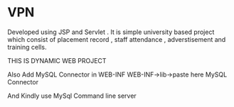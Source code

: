 # VPN
Developed using JSP and Servlet . It is simple university based project which consist of placement record , staff attendance , adverstisement and training cells. 

THIS IS DYNAMIC WEB PROJECT

Also Add MySQL Connector in WEB-INF
WEB-INF->lib->paste here MySQL Connector 

And Kindly use MySql Command line server
